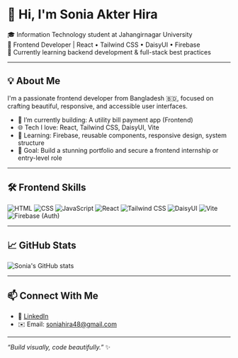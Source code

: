 # 👋 Hi, I'm Sonia Akter Hira

🎓 Information Technology student at Jahangirnagar University  
🎨 Frontend Developer | React • Tailwind CSS • DaisyUI • Firebase  
🌱 Currently learning backend development & full-stack best practices  

---

## 💡 About Me
I'm a passionate frontend developer from Bangladesh 🇧🇩, focused on crafting beautiful, responsive, and accessible user interfaces.

- 🔭 I’m currently building: A utility bill payment app (Frontend)
- 🌐 Tech I love: React, Tailwind CSS, DaisyUI, Vite
- 🧠 Learning: Firebase, reusable components, responsive design, system structure
- 💼 Goal: Build a stunning portfolio and secure a frontend internship or entry-level role

---

## 🛠️ Frontend Skills

![HTML](https://img.shields.io/badge/HTML5-E34F26?style=for-the-badge&logo=html5)
![CSS](https://img.shields.io/badge/CSS3-1572B6?style=for-the-badge&logo=css3)
![JavaScript](https://img.shields.io/badge/JavaScript-F7DF1E?style=for-the-badge&logo=javascript)
![React](https://img.shields.io/badge/React-20232A?style=for-the-badge&logo=react)
![Tailwind CSS](https://img.shields.io/badge/TailwindCSS-38B2AC?style=for-the-badge&logo=tailwind-css)
![DaisyUI](https://img.shields.io/badge/DaisyUI-white?style=for-the-badge&logo=data:image/svg+xml;base64,...)
![Vite](https://img.shields.io/badge/Vite-646CFF?style=for-the-badge&logo=vite)
![Firebase (Auth)](https://img.shields.io/badge/Firebase-FFCA28?style=for-the-badge&logo=firebase)

---

## 📈 GitHub Stats

![Sonia's GitHub stats](https://github-readme-stats.vercel.app/api?username=Hira703&show_icons=true&theme=gruvbox)

---

## 📫 Connect With Me

- 💼 [LinkedIn](https://www.linkedin.com/in/sonia-akter-hira-880a18287/)
- ✉️ Email: soniahira48@gmail.com

---

_“Build visually, code beautifully.”_ ✨
